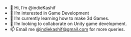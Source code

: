 - 👋 Hi, I’m @indieKashif
- 👀 I’m interested in Game Development
- 🌱 I’m currently learning how to make 3d Games.
- 💞️ I’m looking to collaborate on Unity game development.
- 📫 Email me @indiekashif@gmail.com for more queries.

<!---
indieKashif/indieKashif is a ✨ special ✨ repository because its `README.md` (this file) appears on your GitHub profile.
You can click the Preview link to take a look at your changes.
--->
